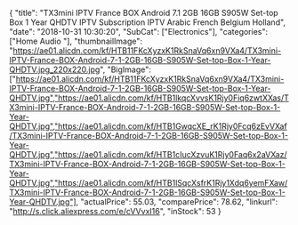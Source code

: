 {
	"title": "TX3mini IPTV France BOX Android 7.1 2GB 16GB S905W Set-top Box 1 Year QHDTV IPTV Subscription IPTV Arabic French Belgium Holland",
	"date": "2018-10-31 10:30:20",
	"SubCat": ["Electronics"],
	"categories": ["Home Audio "],
	"thumbnailImage": "https://ae01.alicdn.com/kf/HTB11FKcXyzxK1RkSnaVq6xn9VXa4/TX3mini-IPTV-France-BOX-Android-7-1-2GB-16GB-S905W-Set-top-Box-1-Year-QHDTV.jpg_220x220.jpg",
	"BigImage": ["https://ae01.alicdn.com/kf/HTB11FKcXyzxK1RkSnaVq6xn9VXa4/TX3mini-IPTV-France-BOX-Android-7-1-2GB-16GB-S905W-Set-top-Box-1-Year-QHDTV.jpg","https://ae01.alicdn.com/kf/HTB1lkqcXvvsK1Rjy0Fiq6zwtXXas/TX3mini-IPTV-France-BOX-Android-7-1-2GB-16GB-S905W-Set-top-Box-1-Year-QHDTV.jpg","https://ae01.alicdn.com/kf/HTB1GwqcXE_rK1Rjy0Fcq6zEvVXaf/TX3mini-IPTV-France-BOX-Android-7-1-2GB-16GB-S905W-Set-top-Box-1-Year-QHDTV.jpg","https://ae01.alicdn.com/kf/HTB1cIucXzvuK1Rjy0Faq6x2aVXaz/TX3mini-IPTV-France-BOX-Android-7-1-2GB-16GB-S905W-Set-top-Box-1-Year-QHDTV.jpg","https://ae01.alicdn.com/kf/HTB1lSqcXsfrK1Rjy1Xdq6yemFXaw/TX3mini-IPTV-France-BOX-Android-7-1-2GB-16GB-S905W-Set-top-Box-1-Year-QHDTV.jpg"],
	"actualPrice": 55.03,
	"comparePrice": 78.62,
	"linkurl": "http://s.click.aliexpress.com/e/cVVvxI16",
	"inStock": 53
}
